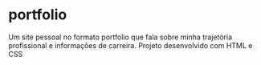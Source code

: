 # portfolio

Um site pessoal no formato portfolio que fala sobre
minha trajetória profissional e informações de carreira.
Projeto desenvolvido com HTML e CSS
